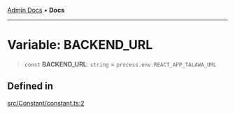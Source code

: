 [Admin Docs](/) • **Docs**

***

# Variable: BACKEND\_URL

> `const` **BACKEND\_URL**: `string` = `process.env.REACT_APP_TALAWA_URL`

## Defined in

[src/Constant/constant.ts:2](https://github.com/PalisadoesFoundation/talawa-admin/blob/main/src/Constant/constant.ts#L2)
